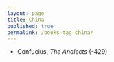 ```yaml
---
layout: page
title: China
published: true
permalink: /books-tag-china/
---
```


* Confucius, _The Analects_ (-429) 

